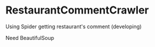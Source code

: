 # RestaurantCommentCrawler
Using Spider getting restaurant's comment (developing)

Need BeautifulSoup
